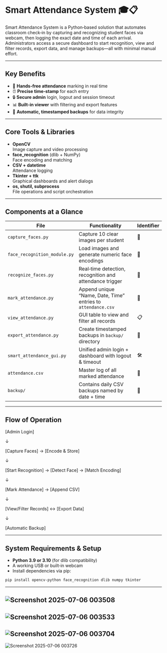 # Smart Attendance System 🎓📋

Smart Attendance System is a Python‑based solution that automates classroom check‑in by capturing and recognizing student faces via webcam, then logging the exact date and time of each arrival. Administrators access a secure dashboard to start recognition, view and filter records, export data, and manage backups—all with minimal manual effort.

---

## Key Benefits

- 🤖 **Hands‑free attendance** marking in real time  
- ⏰ **Precise time‑stamp** for each entry  
- 🔒 **Secure admin** login, logout and session timeout  
- 📊 **Built‑in viewer** with filtering and export features  
- 💾 **Automatic, timestamped backups** for data integrity  

---

## Core Tools & Libraries

- **OpenCV**  
  Image capture and video processing  
- **face_recognition** (dlib + NumPy)  
  Face encoding and matching  
- **CSV + datetime**  
  Attendance logging  
- **Tkinter + ttk**  
  Graphical dashboards and alert dialogs  
- **os, shutil, subprocess**  
  File operations and script orchestration  

---

## Components at a Glance

| File                         | Functionality                                             | Identifier |
|------------------------------|-----------------------------------------------------------|-------|
| `capture_faces.py`           | Capture 10 clear images per student                       | 📸    |
| `face_recognition_module.py` | Load images and generate numeric face encodings           | 🎯    |
| `recognize_faces.py`         | Real‑time detection, recognition and attendance trigger   | 🤖    |
| `mark_attendance.py`         | Append unique “Name, Date, Time” entries to `attendance.csv` | 📝    |
| `view_attendance.py`         | GUI table to view and filter all records                  | 📋    |
| `export_attendance.py`       | Create timestamped backups in `backup/` directory         | 💾    |
| `smart_attendance_gui.py`    | Unified admin login + dashboard with logout & timeout     | 🛠️    |
| `attendance.csv`             | Master log of all marked attendance                       | 📁    |
| `backup/`                    | Contains daily CSV backups named by date + time           | 📂    |

---

## Flow of Operation

[Admin Login]

↓

[Capture Faces] → [Encode & Store]

↓

[Start Recognition] → [Detect Face] → [Match Encoding]

↓

[Mark Attendance] → [Append CSV]

↓

[View/Filter Records] ↔ [Export Data]

↓

[Automatic Backup]


---

## System Requirements & Setup

- **Python 3.9 or 3.10** (for dlib compatibility)  
- A working USB or built‑in webcam  
- Install dependencies via pip:

```bash
pip install opencv-python face_recognition dlib numpy tkinter
```
---
![Screenshot 2025-07-06 003508](https://github.com/user-attachments/assets/036f61cf-3dcf-4f73-9e87-c4f4571d3f5c)
---
![Screenshot 2025-07-06 003533](https://github.com/user-attachments/assets/706c459b-c434-419a-899a-4fae9c1d7c3c)
---
![Screenshot 2025-07-06 003704](https://github.com/user-attachments/assets/5b6c8a29-9829-487f-b0e3-e2f8b545fc37)
---
![Screenshot 2025-07-06 003726](https://github.com/user-attachments/assets/1a77207b-526f-4eab-900a-e15dd7625fb1)
